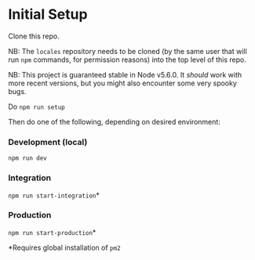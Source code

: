 # Initial Setup

Clone this repo.

NB: The `locales` repository needs to be cloned (by the same user that will run `npm` commands, for permission reasons) into the top level of this repo.

NB: This project is guaranteed stable in Node v5.6.0. It *should* work with more recent versions, but you might also encounter some very spooky bugs.

Do `npm run setup`

Then do one of the following, depending on desired environment:

### Development (local)

`npm run dev`

### Integration

`npm run start-integration`*

### Production

`npm run start-production`*



*Requires global installation of `pm2`
